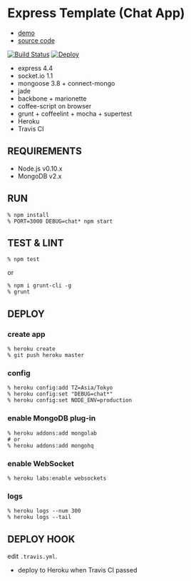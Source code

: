 Express Template (Chat App)
===========================

- [demo](https://express-chat-template.herokuapp.com/)
- [source code](https://github.com/shokai/express-template)

[![Build Status](https://travis-ci.org/shokai/express-template.svg?branch=master)](https://travis-ci.org/shokai/express-template)
[![Deploy](https://www.herokucdn.com/deploy/button.png)](https://heroku.com/deploy)

- express 4.4
- socket.io 1.1
- mongoose 3.8 + connect-mongo
- jade
- backbone + marionette
- coffee-script on browser
- grunt + coffeelint + mocha + supertest
- Heroku
- Travis CI


REQUIREMENTS
------------

- Node.js v0.10.x
- MongoDB v2.x


RUN
---

    % npm install
    % PORT=3000 DEBUG=chat* npm start


TEST & LINT
-----------

    % npm test

or

    % npm i grunt-cli -g
    % grunt


DEPLOY
------

### create app

    % heroku create
    % git push heroku master

### config

    % heroku config:add TZ=Asia/Tokyo
    % heroku config:set "DEBUG=chat*"
    % heroku config:set NODE_ENV=production

### enable MongoDB plug-in

    % heroku addons:add mongolab
    # or
    % heroku addons:add mongohq

### enable WebSocket

    % heroku labs:enable websockets

### logs

    % heroku logs --num 300
    % heroku logs --tail


DEPLOY HOOK
-----------

edit `.travis.yml`.

- deploy to Heroku when Travis CI passed
